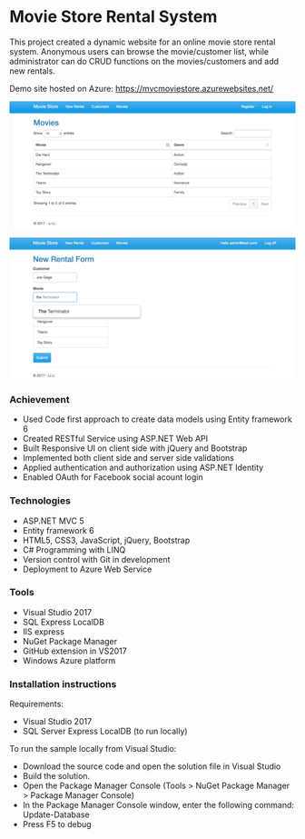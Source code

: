 ﻿# Movie Store Rental System

This project created a dynamic website for an online movie store rental system. Anonymous users can browse the movie/customer list, while administrator can do CRUD functions on the movies/customers and add new rentals.

Demo site hosted on Azure: https://mvcmoviestore.azurewebsites.net/

![Demo site capture](MovieStore.png)

![Demo Rental capture](MovieStore2.png)

### Achievement
- Used Code first approach to create data models using Entity framework 6
- Created RESTful Service using ASP.NET Web API
- Built Responsive UI on client side with jQuery and Bootstrap
- Implemented both client side and server side validations
- Applied authentication and authorization using ASP.NET Identity
- Enabled OAuth for Facebook social acount login

### Technologies
- ASP.NET MVC 5
- Entity framework 6
- HTML5, CSS3, JavaScript, jQuery, Bootstrap
- C# Programming with LINQ
- Version control with Git in development
- Deployment to Azure Web Service

### Tools
- Visual Studio 2017
- SQL Express LocalDB
- IIS express
- NuGet Package Manager
- GitHub extension in VS2017
- Windows Azure platform

### Installation instructions

Requirements:

- Visual Studio 2017
- SQL Server Express LocalDB (to run locally)

To run the sample locally from Visual Studio:
- Download the source code and open the solution file in Visual 
Studio
- Build the solution.
- Open the Package Manager Console (Tools > NuGet Package 
Manager > Package Manager Console)
- In the Package Manager Console window, enter the following 
command: Update-Database
- Press F5 to debug

